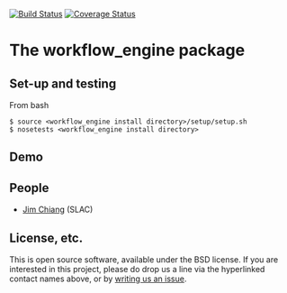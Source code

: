 [![Build Status](https://travis-ci.org/jchiang87/workflow_engine.svg?branch=master)](https://travis-ci.org/jchiang87/workflow_engine)
[![Coverage Status](https://coveralls.io/repos/github/jchiang87/workflow_engine/badge.svg?branch=master)](https://coveralls.io/github/jchiang87/workflow_engine?branch=master)

# The workflow_engine package

## Set-up and testing
From bash
```
$ source <workflow_engine install directory>/setup/setup.sh
$ nosetests <workflow_engine install directory>
```

## Demo

## People
* [Jim Chiang](https://github.com/DarkEnergyScienceCollaboration/workflow_engine/issues/new?body=@jchiang87) (SLAC)

## License, etc.

This is open source software, available under the BSD license. If you are interested in this project, please do drop us a line via the hyperlinked contact names above, or by [writing us an issue](https://github.com/DarkEnergyScienceCollaboration/workflow_engine/issues/new).
